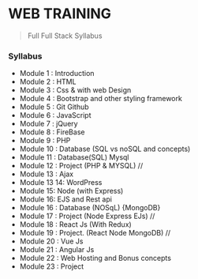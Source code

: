 # WEB TRAINING

> Full Full Stack Syllabus

### Syllabus

- Module 1 : Introduction
- Module 2 : HTML
- Module 3 : Css & with web Design
- Module 4 : Bootstrap and other styling framework
- Module 5 : Git Github
- Module 6 : JavaScript
- Module 7 : jQuery
- Module 8 : FireBase
- Module 9 : PHP
- Module 10 : Database (SQL vs noSQL and concepts)
- Module 11 : Database(SQL) Mysql
- Module 12 : Project (PHP & MYSQL) //
- Module 13 : Ajax
- Module 13 14: WordPress
- Module 15: Node (with Express)
- Module 16: EJS and Rest api
- Module 16 : Database (NOSqL) {MongoDB}
- Module 17 : Project (Node Express EJs) //
- Module 18 : React Js (With Redux)
- Module 19 : Project. (React Node MongoDB) //
- Module 20 : Vue Js
- Module 21 : Angular Js
- Module 22 : Web Hosting and Bonus concepts
- Module 23 : Project
